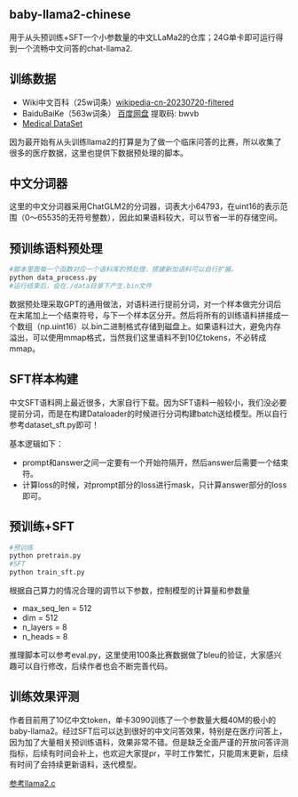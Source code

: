 ## baby-llama2-chinese
用于从头预训练+SFT一个小参数量的中文LLaMa2的仓库；24G单卡即可运行得到一个流畅中文问答的chat-llama2.

## 训练数据
- Wiki中文百科（25w词条）[wikipedia-cn-20230720-filtered](https://huggingface.co/datasets/pleisto/wikipedia-cn-20230720-filtered)
- BaiduBaiKe（563w词条）
[百度网盘](https://pan.baidu.com/s/1jIpCHnWLTNYabftavo3DVw?pwd=bwvb)
 提取码: bwvb
- [Medical DataSet](https://huggingface.co/datasets/shibing624/medical/tree/main)

因为最开始有从头训练llama2的打算是为了做一个临床问答的比赛，所以收集了很多的医疗数据，这里也提供下数据预处理的脚本。


## 中文分词器

这里的中文分词器采用ChatGLM2的分词器，词表大小64793，在uint16的表示范围（0～65535的无符号整数），因此如果语料较大，可以节省一半的存储空间。

## 预训练语料预处理
```python
#脚本里面每一个函数对应一个语料库的预处理，搭建新加语料可以自行扩展。
python data_process.py
#运行结束后，会在./data目录下产生.bin文件
```
数据预处理采取GPT的通用做法，对语料进行提前分词，对一个样本做完分词后在末尾加上一个结束符号，与下一个样本区分开。然后将所有的训练语料拼接成一个数组（np.uint16）以.bin二进制格式存储到磁盘上。如果语料过大，避免内存溢出，可以使用mmap格式，当然我们这里语料不到10亿tokens，不必转成mmap。

## SFT样本构建
中文SFT语料网上最近很多，大家自行下载。因为SFT语料一般较小，我们没必要提前分词，而是在构建Dataloader的时候进行分词构建batch送给模型。所以自行参考dataset_sft.py即可！

基本逻辑如下：
- prompt和answer之间一定要有一个开始符隔开，然后answer后需要一个结束符。
- 计算loss的时候，对prompt部分的loss进行mask，只计算answer部分的loss即可。

## 预训练+SFT

```python
#预训练
python pretrain.py
#SFT
python train_sft.py
```
根据自己算力的情况合理的调节以下参数，控制模型的计算量和参数量
- max_seq_len = 512
- dim = 512
- n_layers = 8
- n_heads = 8

推理脚本可以参考eval.py，这里使用100条比赛数据做了bleu的验证，大家感兴趣可以自行修改，后续作者也会不断完善代码。

## 训练效果评测
作者目前用了10亿中文token，单卡3090训练了一个参数量大概40M的极小的baby-llama2。经过SFT后可以达到很好的中文问答效果，特别是在医疗问答上，因为加了大量相关预训练语料，效果非常不错。但是缺乏全面严谨的开放问答评测指标，后续有时间会补上，也欢迎大家提pr，平时工作繁忙，只能周末更新，后续有时间了会持续更新语料，迭代模型。

[参考llama2.c](https://github.com/karpathy/llama2.c)
